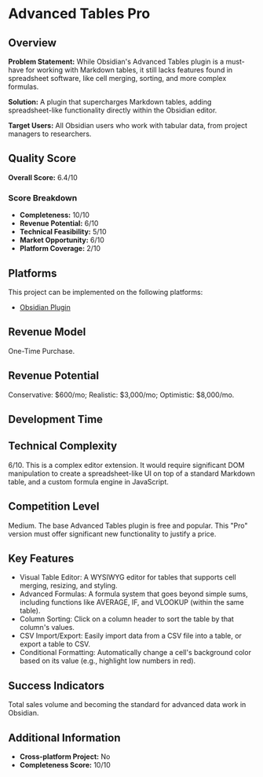 # Advanced Tables Pro

## Overview
**Problem Statement:** While Obsidian's Advanced Tables plugin is a must-have for working with Markdown tables, it still lacks features found in spreadsheet software, like cell merging, sorting, and more complex formulas.

**Solution:** A plugin that supercharges Markdown tables, adding spreadsheet-like functionality directly within the Obsidian editor.

**Target Users:** All Obsidian users who work with tabular data, from project managers to researchers.

## Quality Score
**Overall Score:** 6.4/10

### Score Breakdown
- **Completeness:** 10/10
- **Revenue Potential:** 6/10
- **Technical Feasibility:** 5/10
- **Market Opportunity:** 6/10
- **Platform Coverage:** 2/10

## Platforms
This project can be implemented on the following platforms:
- [Obsidian Plugin](./platforms/obsidian-plugin/)

## Revenue Model
One-Time Purchase.

## Revenue Potential
Conservative: $600/mo; Realistic: $3,000/mo; Optimistic: $8,000/mo.

## Development Time


## Technical Complexity
6/10. This is a complex editor extension. It would require significant DOM manipulation to create a spreadsheet-like UI on top of a standard Markdown table, and a custom formula engine in JavaScript.

## Competition Level
Medium. The base Advanced Tables plugin is free and popular. This "Pro" version must offer significant new functionality to justify a price.

## Key Features
- Visual Table Editor: A WYSIWYG editor for tables that supports cell merging, resizing, and styling.
- Advanced Formulas: A formula system that goes beyond simple sums, including functions like AVERAGE, IF, and VLOOKUP (within the same table).
- Column Sorting: Click on a column header to sort the table by that column's values.
- CSV Import/Export: Easily import data from a CSV file into a table, or export a table to CSV.
- Conditional Formatting: Automatically change a cell's background color based on its value (e.g., highlight low numbers in red).

## Success Indicators
Total sales volume and becoming the standard for advanced data work in Obsidian.

## Additional Information
- **Cross-platform Project:** No
- **Completeness Score:** 10/10

